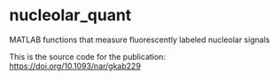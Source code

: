 # nucleolar_quant
MATLAB functions that measure fluorescently labeled nucleolar signals

This is the source code for the publication: https://doi.org/10.1093/nar/gkab229
